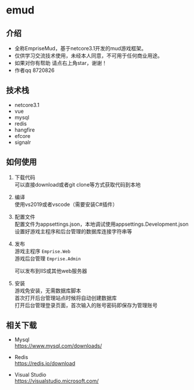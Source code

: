 # emud
## 介绍
* 全称EmpriseMud，基于netcore3.1开发的mud游戏框架。  
* 仅供学习交流技术使用，未经本人同意，不可用于任何商业用途。  
* 如果对你有帮助 请点右上角star，谢谢！  
* 作者qq  8720826
## 技术栈
* netcore3.1
* vue
* mysql
* redis
* hangfire
* efcore
* signalr

## 如何使用
1.  下载代码  
    可以直接download或者git clone等方式获取代码到本地   

2.  编译  
    使用vs2019或者vscode（需要安装C#插件）
	
3.  配置文件  
    配置文件为appsettings.json，本地调试使用appsettings.Development.json
    设置好游戏主程序和后台管理的数据库连接字符串等
	
4.  发布  
    游戏主程序  ```Emprise.Web```  
	游戏后台管理 ```Emprise.Admin```  
	
	可以发布到IIS或其他web服务器
     
5.  安装  
	游戏免安装，无需数据库脚本  
	首次打开后台管理站点时候将自动创建数据库  
    打开后台管理登录页面，首次输入的账号密码即保存为管理账号  

##  相关下载
* Mysql   
https://www.mysql.com/downloads/

* Redis  
https://redis.io/download

* Visual Studio    
https://visualstudio.microsoft.com/




	


    
